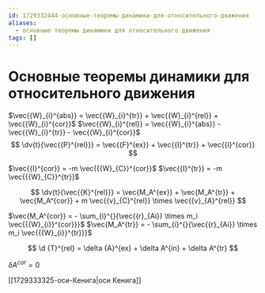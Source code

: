 ```yaml
---
id: 1729332444-основные-теоремы-динамики-для-относительного-движения
aliases:
  - основные теоремы динамики для относительного движения
tags: []
---
```


# Основные теоремы динамики для относительного движения
$\vec{{W}_{i}^{abs}} = \vec{{W}_{i}^{tr}} + \vec{{W}_{i}^{rel}} + \vec{{W}_{i}^{cor}}$
$\vec{{W}_{i}^{rel}} = \vec{{W}_{i}^{abs}} - \vec{{W}_{i}^{tr}} - \vec{{W}_{i}^{cor}}$ 
$$
\dv{t}{\vec{{P}^{rel}}} = \vec{{F}^{ex}} + \vec{{I}^{tr}} + \vec{{I}^{cor}}
$$

$\vec{{I}^{cor}} = -m \vec{{{W}_{C}}^{cor}}$
$\vec{{I}^{tr}} = -m \vec{{{W}_{C}}^{tr}}$

$$
\dv{t}{\vec{{K}^{rel}}} = \vec{M_A^{ex}} + \vec{M_A^{tr}} + \vec{M_A^{cor}} + m \vec{{v}_{C}^{rel}} \times \vec{{v}_{A}^{rel}}
$$

$\vec{M_A^{cor}} = - \sum_{i}^{}{\vec{{r}_{Ai}} \times m_i \vec{{{W}_{i}}^{cor}}}$
$\vec{M_A^{tr}} = - \sum_{i}^{}{\vec{{r}_{Ai}} \times m_i \vec{{{W}_{i}}^{tr}}}$

$$
\d {T}^{rel} = \delta {A}^{ex} + \delta A^{in} + \delta A^{tr}
$$

$\delta A^{cor} = 0$

[[1729333325-оси-Кенига|оси Кенига]]
